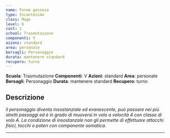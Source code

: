 ```yaml
---
name: Forma gassosa
type: Incantesimo
class: Mago
level: 6
cost: 1
school: Trasmutazione
componenti: V
azioni: standard
area: personale
bersagli: Personaggio
durata: mantenere standard
recupero: turno
---
```

**Scuola**: Trasmutazione
**Componenti**: V
**Azioni**: standard
**Area**: personale
**Bersagli**: Personaggio
**Durata**: mantenere standard
**Recupero**: turno

**Descrizione**
-

*il personaggio diventa insostanziale ed evanescente, può passare nei più stretti passaggi ed è in grado di muoversi in volo a velocità 4 con classe di volo A. La condizione di insostanzale non gli permette di effettuare attacchi fisici, tocchi o poteri con componente somatica.*

---